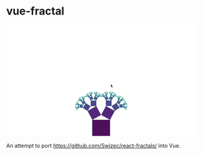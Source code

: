 # vue-fractal

![Screen record](vue-fractal.gif)

An attempt to port https://github.com/Swizec/react-fractals/ into Vue.
